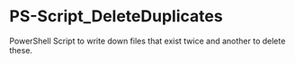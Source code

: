 # PS-Script_DeleteDuplicates
PowerShell Script to write down files that exist twice and another to delete these.
